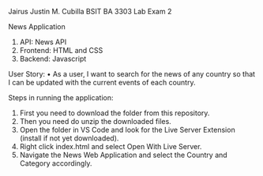 Jairus Justin M. Cubilla
BSIT BA 3303
Lab Exam 2

News Application
1. API: News API
2. Frontend: HTML and CSS
3. Backend: Javascript

User Story:
• As a user, I want to search for the news of any country so that I can be updated with the current events of each country.

Steps in running the application:
1. First you need to download the folder from this repository.
2. Then you need do unzip the downloaded files.
3. Open the folder in VS Code and look for the Live Server Extension (install if not yet downloaded).
4. Right click index.html and select Open With Live Server.
5. Navigate the News Web Application and select the Country and Category accordingly.

